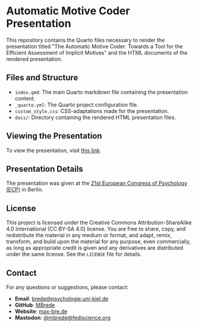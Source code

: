 # Automatic Motive Coder Presentation

This repository contains the Quarto files necessary to render the presentation titled "The Automatic Motive Coder: Towards a Tool for the Efficient Assessment of Implicit Motives" and the HTML documents of the rendered presentation.

## Files and Structure

- `index.qmd`: The main Quarto markdown file containing the presentation content.
- `_quarto.yml`: The Quarto project configuration file.
- `custom_style.css`: CSS-adaptations made for the presentation.
- `docs/`: Directory containing the rendered HTML presentation files.


## Viewing the Presentation

To view the presentation, visit [this link](https://mbrede.github.io/amc_ecp21/).

## Presentation Details

The presentation was given at the [21st European Congress of Psychology (ECP)](https://ecp21berlin.org/frontend/index.php) in Berlin.

## License

This project is licensed under the Creative Commons Attribution-ShareAlike 4.0 International (CC BY-SA 4.0) license. You are free to share, copy, and redistribute the material in any medium or format, and adapt, remix, transform, and build upon the material for any purpose, even commercially, as long as appropriate credit is given and any derivatives are distributed under the same license. See the `LICENSE` file for details.

## Contact

For any questions or suggestions, please contact:

- **Email**: brede@psychologie.uni-kiel.de
- **GitHub**: [MBrede](https://github.com/MBrede)
- **Website**: [max-bre.de](https://max-bre.de)
- **Mastodon**: [\@mbrede\@fediscience.org](https://fediscience.org/@mbrede)
